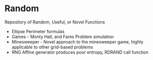 # Random
Repository of Random, Useful, or Novel Functions

- Ellipse Perimeter formulas
- Games - Monty Hall, and Fares Problem simulation
- Minesweeper - Novel approach to the minesweeper game, highly applicable to other grid-based problems
- RNG Affine generator produces poor entropy, RDRAND call function 
